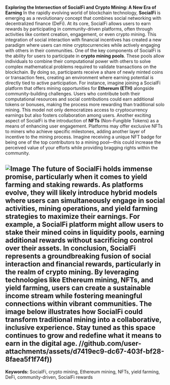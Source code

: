 **Exploring the Intersection of SocialFi and Crypto Mining: A New Era of Earning**
In the rapidly evolving world of blockchain technology, **SocialFi** is emerging as a revolutionary concept that combines social networking with decentralized finance (DeFi). At its core, SocialFi allows users to earn rewards by participating in community-driven platforms, often through activities like content creation, engagement, or even crypto mining. This integration of social interaction with financial incentives has created a new paradigm where users can mine cryptocurrencies while actively engaging with others in their communities.
One of the key components of SocialFi is the ability for users to participate in **crypto mining pools**. These pools allow individuals to combine their computational power with others to solve complex mathematical problems required to validate transactions on the blockchain. By doing so, participants receive a share of newly minted coins or transaction fees, creating an environment where earning potential is directly tied to active participation. 
For instance, imagine joining a SocialFi platform that offers mining opportunities for **Ethereum (ETH)** alongside community-building challenges. Users who contribute both their computational resources and social contributions could earn additional tokens or bonuses, making the process more rewarding than traditional solo mining. This model not only democratizes access to cryptocurrency earnings but also fosters collaboration among users.
Another exciting aspect of SocialFi is the introduction of **NFTs** (Non-Fungible Tokens) as a means of enhancing user engagement. Platforms may offer exclusive NFTs to miners who achieve specific milestones, adding another layer of incentive to the mining process. Imagine receiving a unique NFT badge for being one of the top contributors to a mining pool—this could increase the perceived value of your efforts while providing bragging rights within the community.

![Image](https://github.com/user-attachments/assets/d7419ec9-dc67-403f-bf28-8faea5f1f74f)
The future of SocialFi holds immense promise, particularly when it comes to **yield farming** and staking rewards. As platforms evolve, they will likely introduce hybrid models where users can simultaneously engage in social activities, mining operations, and yield farming strategies to maximize their earnings. For example, a SocialFi platform might allow users to stake their mined coins in liquidity pools, earning additional rewards without sacrificing control over their assets.
In conclusion, SocialFi represents a groundbreaking fusion of social interaction and financial rewards, particularly in the realm of crypto mining. By leveraging technologies like Ethereum mining, NFTs, and yield farming, users can create a sustainable income stream while fostering meaningful connections within vibrant communities. The image below illustrates how SocialFi could transform traditional mining into a collaborative, inclusive experience. Stay tuned as this space continues to grow and redefine what it means to earn in the digital age.
 //github.com/user-attachments/assets/d7419ec9-dc67-403f-bf28-8faea5f1f74f))
---
**Keywords:** SocialFi, crypto mining, Ethereum mining, NFTs, yield farming, DeFi, community-driven, SocialFi rewards
